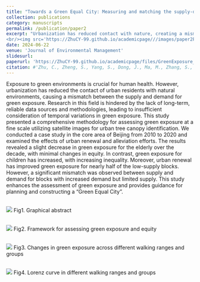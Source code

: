 ```yaml
---
title: "Towards a Green Equal City: Measuring and matching the supply-demand of green exposure in urban center"
collection: publications
category: manuscripts
permalink: /publication/paper2
excerpt: "Urbanization has reduced contact with nature, creating a mismatch between green space supply and demand. Using satellite data in Beijing (2010–2020), we found declining exposure for the elderly, rising but less equal exposure for children, and persistent mismatches despite partial gains from urban renewal.
<br/><img src='https://ZhuCY-99.github.io/academicpage///images/paper2Fig1.jpg'>" 
date: 2024-06-22
venue: 'Journal of Environmental Management'
slidesurl: 
paperurl: 'https://ZhuCY-99.github.io/academicpage/files/GreenExposure_JEM.pdf'
citation: #'Zhu, C., Zheng, S., Yang, S., Dong, J., Ma, M., Zhang, S., . . . Han, B. (2024). Towards a Green Equal City: Measuring and matching the supply-demand of green exposure in urban center. Journal of Environmental Management, 365, 121510.'
---
```



Exposure to green environments is crucial for human health. However, urbanization has reduced the contact of urban residents with natural environments, causing a mismatch between the supply and demand for green exposure. Research in this field is hindered by the lack of long-term, reliable data sources and methodologies, leading to insufficient consideration of temporal variations in green exposure. This study presented a comprehensive methodology for assessing green exposure at a fine scale utilizing satellite images for urban tree canopy identification. We conducted a case study in the core area of Beijing from 2010 to 2020 and examined the effects of urban renewal and alleviation efforts. The results revealed a slight decrease in green exposure for the elderly over the decade, with minimal changes in equity. In contrast, green exposure for children has increased, with increasing inequality. Moreover, urban renewal has improved green exposure for nearly half of the low-supply blocks. However, a significant mismatch was observed between supply and demand for blocks with increased demand but limited supply. This study enhances the assessment of green exposure and provides guidance for planning and constructing a “Green Equal City”.

<br/><img src='https://ZhuCY-99.github.io/academicpage///images/paper2Fig1.jpg'>
Fig1. Graphical abstract

<br/><img src='https://ZhuCY-99.github.io/academicpage///images/paper2Fig2.jpg'>
Fig2. Framework for assessing green exposure and equity

<br/><img src='https://ZhuCY-99.github.io/academicpage///images/paper2Fig3.jpg'>
Fig3. Changes in green exposure across different walking ranges and groups

<br/><img src='https://ZhuCY-99.github.io/academicpage///images/paper2Fig4.jpg'>
Fig4. Lorenz curve in different walking ranges and groups
